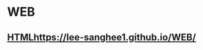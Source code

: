 # WEB

## [HTML](https://github.com/Lee-sanghee1/WEB/blob/main/1.html)https://lee-sanghee1.github.io/WEB/
